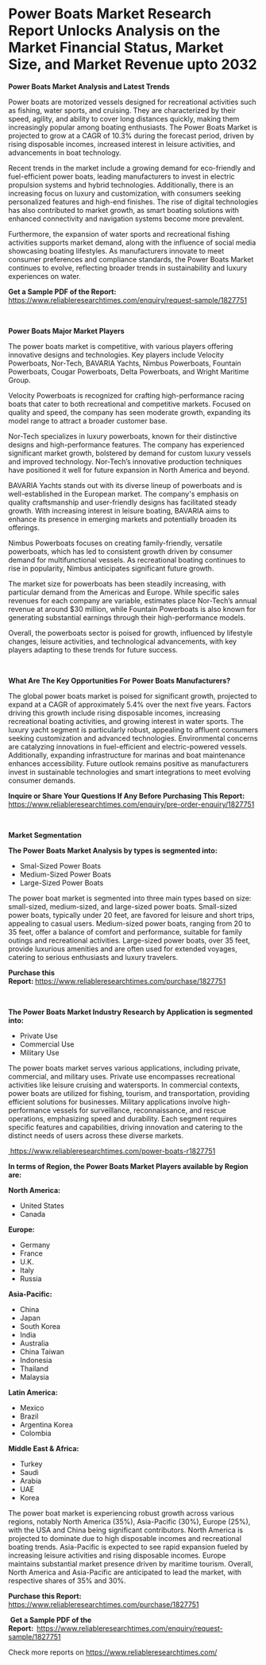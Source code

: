 <p><h1>Power Boats Market Research Report Unlocks Analysis on the Market Financial Status, Market Size, and Market Revenue upto 2032</h1></p><p><strong>Power Boats Market Analysis and Latest Trends</strong></p>
<p><p>Power boats are motorized vessels designed for recreational activities such as fishing, water sports, and cruising. They are characterized by their speed, agility, and ability to cover long distances quickly, making them increasingly popular among boating enthusiasts. The Power Boats Market is projected to grow at a CAGR of 10.3% during the forecast period, driven by rising disposable incomes, increased interest in leisure activities, and advancements in boat technology.</p><p>Recent trends in the market include a growing demand for eco-friendly and fuel-efficient power boats, leading manufacturers to invest in electric propulsion systems and hybrid technologies. Additionally, there is an increasing focus on luxury and customization, with consumers seeking personalized features and high-end finishes. The rise of digital technologies has also contributed to market growth, as smart boating solutions with enhanced connectivity and navigation systems become more prevalent.</p><p>Furthermore, the expansion of water sports and recreational fishing activities supports market demand, along with the influence of social media showcasing boating lifestyles. As manufacturers innovate to meet consumer preferences and compliance standards, the Power Boats Market continues to evolve, reflecting broader trends in sustainability and luxury experiences on water.</p></p>
<p><strong>Get a Sample PDF of the Report:&nbsp;</strong> <a href="https://www.reliableresearchtimes.com/enquiry/request-sample/1827751?utm_campaign=3060&utm_medium=2&utm_source=Github&utm_content=ia&utm_term=11042025&utm_id=power-boats">https://www.reliableresearchtimes.com/enquiry/request-sample/1827751</a></p>
<p>&nbsp;</p>
<p><strong>Power Boats Major Market Players</strong></p>
<p><p>The power boats market is competitive, with various players offering innovative designs and technologies. Key players include Velocity Powerboats, Nor-Tech, BAVARIA Yachts, Nimbus Powerboats, Fountain Powerboats, Cougar Powerboats, Delta Powerboats, and Wright Maritime Group.</p><p>Velocity Powerboats is recognized for crafting high-performance racing boats that cater to both recreational and competitive markets. Focused on quality and speed, the company has seen moderate growth, expanding its model range to attract a broader customer base.</p><p>Nor-Tech specializes in luxury powerboats, known for their distinctive designs and high-performance features. The company has experienced significant market growth, bolstered by demand for custom luxury vessels and improved technology. Nor-Tech’s innovative production techniques have positioned it well for future expansion in North America and beyond.</p><p>BAVARIA Yachts stands out with its diverse lineup of powerboats and is well-established in the European market. The company's emphasis on quality craftsmanship and user-friendly designs has facilitated steady growth. With increasing interest in leisure boating, BAVARIA aims to enhance its presence in emerging markets and potentially broaden its offerings.</p><p>Nimbus Powerboats focuses on creating family-friendly, versatile powerboats, which has led to consistent growth driven by consumer demand for multifunctional vessels. As recreational boating continues to rise in popularity, Nimbus anticipates significant future growth.</p><p>The market size for powerboats has been steadily increasing, with particular demand from the Americas and Europe. While specific sales revenues for each company are variable, estimates place Nor-Tech’s annual revenue at around $30 million, while Fountain Powerboats is also known for generating substantial earnings through their high-performance models.</p><p>Overall, the powerboats sector is poised for growth, influenced by lifestyle changes, leisure activities, and technological advancements, with key players adapting to these trends for future success.</p></p>
<p>&nbsp;</p>
<p><strong>What Are The Key Opportunities For Power Boats Manufacturers?</strong></p>
<p><p>The global power boats market is poised for significant growth, projected to expand at a CAGR of approximately 5.4% over the next five years. Factors driving this growth include rising disposable incomes, increasing recreational boating activities, and growing interest in water sports. The luxury yacht segment is particularly robust, appealing to affluent consumers seeking customization and advanced technologies. Environmental concerns are catalyzing innovations in fuel-efficient and electric-powered vessels. Additionally, expanding infrastructure for marinas and boat maintenance enhances accessibility. Future outlook remains positive as manufacturers invest in sustainable technologies and smart integrations to meet evolving consumer demands.</p></p>
<p><strong>Inquire or Share Your Questions If Any Before Purchasing This Report:</strong> <a href="https://www.reliableresearchtimes.com/enquiry/pre-order-enquiry/1827751?utm_campaign=3060&utm_medium=2&utm_source=Github&utm_content=ia&utm_term=11042025&utm_id=power-boats">https://www.reliableresearchtimes.com/enquiry/pre-order-enquiry/1827751</a></p>
<p>&nbsp;</p>
<p><strong>Market Segmentation</strong></p>
<p><strong>The Power Boats Market Analysis by types is segmented into:</strong></p>
<p><ul><li>Smal-Sized Power Boats</li><li>Medium-Sized Power Boats</li><li>Large-Sized Power Boats</li></ul></p>
<p><p>The power boat market is segmented into three main types based on size: small-sized, medium-sized, and large-sized power boats. Small-sized power boats, typically under 20 feet, are favored for leisure and short trips, appealing to casual users. Medium-sized power boats, ranging from 20 to 35 feet, offer a balance of comfort and performance, suitable for family outings and recreational activities. Large-sized power boats, over 35 feet, provide luxurious amenities and are often used for extended voyages, catering to serious enthusiasts and luxury travelers.</p></p>
<p><strong>Purchase this Report:&nbsp;</strong><a href="https://www.reliableresearchtimes.com/purchase/1827751?utm_campaign=3060&utm_medium=2&utm_source=Github&utm_content=ia&utm_term=11042025&utm_id=power-boats">https://www.reliableresearchtimes.com/purchase/1827751</a></p>
<p>&nbsp;</p>
<p><strong>The Power Boats Market Industry Research by Application is segmented into:</strong></p>
<p><ul><li>Private Use</li><li>Commercial Use</li><li>Military Use</li></ul></p>
<p><p>The power boats market serves various applications, including private, commercial, and military uses. Private use encompasses recreational activities like leisure cruising and watersports. In commercial contexts, power boats are utilized for fishing, tourism, and transportation, providing efficient solutions for businesses. Military applications involve high-performance vessels for surveillance, reconnaissance, and rescue operations, emphasizing speed and durability. Each segment requires specific features and capabilities, driving innovation and catering to the distinct needs of users across these diverse markets.</p></p>
<p><a href="https://www.reliableresearchtimes.com/power-boats-r1827751?utm_campaign=3060&utm_medium=2&utm_source=Github&utm_content=ia&utm_term=11042025&utm_id=power-boats">&nbsp;https://www.reliableresearchtimes.com/power-boats-r1827751</a></p>
<p><strong>In terms of Region, the Power Boats Market Players available by Region are:</strong></p>
<p>
    <p> <strong> North America: </strong>
        <ul>
            <li>United States</li>
            <li>Canada</li>
        </ul>
        </p> 
    <p> <strong> Europe: </strong>
        <ul>
            <li>Germany</li>
            <li>France</li>
            <li>U.K.</li>
            <li>Italy</li>
            <li>Russia</li>
        </ul>
        </p> 
    <p> <strong> Asia-Pacific: </strong>
        <ul>
            <li>China</li>
            <li>Japan</li>
            <li>South Korea</li>
            <li>India</li>
            <li>Australia</li>
            <li>China Taiwan</li>
            <li>Indonesia</li>
            <li>Thailand</li>
            <li>Malaysia</li>
        </ul>
        </p> 
    <p> <strong> Latin America: </strong>
        <ul>
            <li>Mexico</li>
            <li>Brazil</li>
            <li>Argentina Korea</li>
            <li>Colombia</li>
        </ul>
        </p> 
    <p> <strong> Middle East & Africa: </strong>
        <ul>
            <li>Turkey</li>
            <li>Saudi</li>
            <li>Arabia</li>
            <li>UAE</li>
            <li>Korea</li>
        </ul>
    </p>
    </p>
<p><p>The power boat market is experiencing robust growth across various regions, notably North America (35%), Asia-Pacific (30%), Europe (25%), with the USA and China being significant contributors. North America is projected to dominate due to high disposable incomes and recreational boating trends. Asia-Pacific is expected to see rapid expansion fueled by increasing leisure activities and rising disposable incomes. Europe maintains substantial market presence driven by maritime tourism. Overall, North America and Asia-Pacific are anticipated to lead the market, with respective shares of 35% and 30%.</p></p>
<p><strong>Purchase this Report: </strong><a href="https://www.reliableresearchtimes.com/purchase/1827751?utm_campaign=3060&utm_medium=2&utm_source=Github&utm_content=ia&utm_term=11042025&utm_id=power-boats">https://www.reliableresearchtimes.com/purchase/1827751</a></p>
<p>&nbsp;<strong>Get a Sample PDF of the Report:&nbsp;&nbsp;</strong><a href="https://www.reliableresearchtimes.com/enquiry/request-sample/1827751?utm_campaign=3060&utm_medium=2&utm_source=Github&utm_content=ia&utm_term=11042025&utm_id=power-boats">https://www.reliableresearchtimes.com/enquiry/request-sample/1827751</a></p>
<p><strong></strong></p>
<p>Check more reports on <a href="https://www.reliableresearchtimes.com/?utm_campaign=3060&utm_medium=2&utm_source=Github&utm_content=ia&utm_term=11042025&utm_id=power-boats">https://www.reliableresearchtimes.com/</a></p>